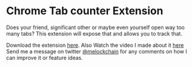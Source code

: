 # Chrome Tab counter Extension
Does your friend, significant other or maybe even yourself open way too many tabs? This extension will expose that and allows you to track that.

Download the extension [here](https://google.com). Also Watch the video I made about it [here](https://www.youtube.com/watch?v=CBRDUA0Lo6o)
Send me a message on twitter [@melockchain](https://twitter.com/melockchain) for any comments on how I can improve it or feature ideas.
